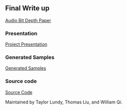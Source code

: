 ## Final Write up

[Audio Bit Depth Paper](https://github.com/wqi/bdsr/blob/master/docs/paper.pdf)

### Presentation

[Project Presentation](https://github.com/wqi/bdsr/blob/master/docs/presentation.pdf)

### Generated Samples

[Generated Samples](https://drive.google.com/drive/u/0/folders/132KivXYZcXYS2qy4dlK9ksxxLsbA3lQB)

### Source code

[Source Code](https://github.com/wqi/bdsr)

Maintained by Taylor Lundy, Thomas Liu, and William Qi.
